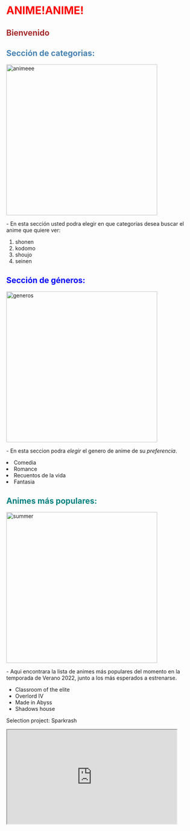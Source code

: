 
<html>
<head>
  <title> Anime </title>
  <H1 style="color: red;">ANIME!ANIME!</H1>
</head>
  
<body>
  <h2 style="color:brown;"> Bienvenido </h2>
   <div id="categorias">
    <h2 style="color:steelblue;">Sección de categorias:</h2> 
    <img src="https://animecorner.me/wp-content/uploads/2022/07/Summer_2022_Anticipated_Anime_Thumbnail_2.png" alt="animeee" width="400px"> 
    <p>- En esta sección usted podra elegir en que categorias desea buscar el anime que quiere ver:</p>
    <ol>
        <li>shonen</li>
        <li>kodomo</li>
        <li>shoujo</li>
        <li>seinen</li>
    </ol>    
</div>
  
  <div id="generos">
    <h2 style="color:blue;">Sección de géneros:</h2>
    <img src="https://e00-marca.uecdn.es/assets/multimedia/imagenes/2020/04/19/15872567863990.jpg" alt="generos" width="400px">
    <p>- En esta seccion podra <em>elegir</em> el genero de anime de su <i>preferencia</i>.</p>
    <li>Comedia</li>
    <li>Romance</li>
    <li>Recuentos de la vida</li>
    <li>Fantasia</li>
    </div> 
  
  <div id="mas_populares">
    <h2 style="color:teal;">Animes más populares:</h2> 
    <img src="https://animementor.com/wp-content/uploads/2022/02/Upcoming-Anime-Releasing-in-Summer-2022-768x432.jpg.webp" alt="summer" width="400px">
    <p>- Aqui encontrara la lista de animes más populares del momento en la temporada de Verano 2022, junto a los más esperados a estrenarse. </p>
    <ul>
        <li>Classroom of the elite</li>
        <li>Overlord IV</li>
        <li>Made in Abyss</li>
        <li>Shadows house</li>
      </ul>
    </div> 
    <div>
      <p>Selection project: Sparkrash</p>
      <iframe width="450" height="250" src="https://www.youtube.com/embed/uCtrg9Sz7Dw" > </iframe>
    </div>
</body>
</html>
